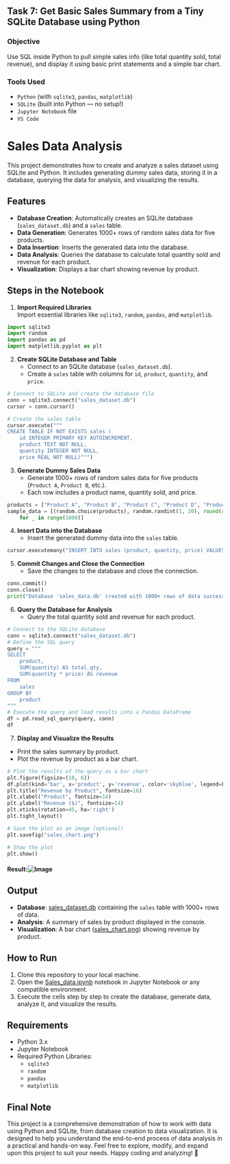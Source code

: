 ## Task 7: Get Basic Sales Summary from a Tiny SQLite Database using Python

### **Objective**
Use SQL inside Python to pull simple sales info (like total quantity sold, total revenue), and
display it using basic print statements and a simple bar chart.
### **Tools Used**
- `Python` (with `sqlite3`, `pandas`, `matplotlib`)
- `SQLite` (built into Python — no setup!)
- `Jupyter Notebook` file
- `VS Code` 

# Sales Data Analysis

This project demonstrates how to create and analyze a sales dataset using SQLite and Python. It includes generating dummy sales data, storing it in a database, querying the data for analysis, and visualizing the results.

## Features

- **Database Creation**: Automatically creates an SQLite database (`sales_dataset.db`) and a `sales` table.
- **Data Generation**: Generates 1000+ rows of random sales data for five products.
- **Data Insertion**: Inserts the generated data into the database.
- **Data Analysis**: Queries the database to calculate total quantity sold and revenue for each product.
- **Visualization**: Displays a bar chart showing revenue by product.

## Steps in the Notebook

1. **Import Required Libraries**  
   Import essential libraries like `sqlite3`, `random`, `pandas`, and `matplotlib`.
```python
import sqlite3
import random
import pandas as pd
import matplotlib.pyplot as plt
```

2. **Create SQLite Database and Table**  
   - Connect to an SQLite database (`sales_dataset.db`).
   - Create a `sales` table with columns for `id`, `product`, `quantity`, and `price`.
```python
# Connect to SQLite and create the database file
conn = sqlite3.connect("sales_dataset.db")
cursor = conn.cursor()

# Create the sales table
cursor.execute("""
CREATE TABLE IF NOT EXISTS sales (
    id INTEGER PRIMARY KEY AUTOINCREMENT,
    product TEXT NOT NULL,
    quantity INTEGER NOT NULL,
    price REAL NOT NULL)""")
```
3. **Generate Dummy Sales Data**  
   - Generate 1000+ rows of random sales data for five products (`Product A`, `Product B`, etc.).
   - Each row includes a product name, quantity sold, and price.
```python
products = ["Product A", "Product B", "Product C", "Product D", "Product E"]
sample_data = [(random.choice(products), random.randint(1, 20), round(random.uniform(5.0, 50.0), 2))
    for _ in range(1000)]
```
4. **Insert Data into the Database**  
   - Insert the generated dummy data into the `sales` table.
```python
cursor.executemany("INSERT INTO sales (product, quantity, price) VALUES (?, ?, ?)", sample_data)
```
5. **Commit Changes and Close the Connection**  
   - Save the changes to the database and close the connection.
```python
conn.commit()
conn.close()
print("Database 'sales_data.db' created with 1000+ rows of data successfully.")

```
6. **Query the Database for Analysis**  
   - Query the total quantity sold and revenue for each product.
```python
# Connect to the SQLite database
conn = sqlite3.connect("sales_dataset.db")
# Define the SQL query
query = """
SELECT 
    product, 
    SUM(quantity) AS total_qty, 
    SUM(quantity * price) AS revenue
FROM 
    sales
GROUP BY 
    product
"""
# Execute the query and load results into a Pandas DataFrame
df = pd.read_sql_query(query, conn)
df
```
7. **Display and Visualize the Results**
- Print the sales summary by product.
- Plot the revenue by product as a bar chart.  
```python
# Plot the results of the query as a bar chart
plt.figure(figsize=(10, 6))
df.plot(kind='bar', x='product', y='revenue', color='skyblue', legend=False)
plt.title("Revenue by Product", fontsize=16)
plt.xlabel("Product", fontsize=14)
plt.ylabel("Revenue ($)", fontsize=14)
plt.xticks(rotation=45, ha='right')
plt.tight_layout()

# Save the plot as an image (optional)
plt.savefig("sales_chart.png")

# Show the plot
plt.show()
```
#### **Result:**![Image](https://github.com/user-attachments/assets/54b5920e-1b42-4e48-a559-ad04a7f50d71)
## Output

- **Database**: [sales_dataset.db](https://github.com/saurabhtikadar/DATA-ANALYST-INTERNS/blob/main/Task%207/sales_dataset.db) containing the `sales` table with 1000+ rows of data.
- **Analysis**: A summary of sales by product displayed in the console.
- **Visualization**: A bar chart ([sales_chart.png](https://github.com/saurabhtikadar/DATA-ANALYST-INTERNS/edit/main/Task%207/Get%20Basic%20Sales%20Summary%20from%20a%20Tiny%20SQLite%20Database%20using%20Python.md#result)) showing revenue by product.

## How to Run

1. Clone this repository to your local machine.
2. Open the [Sales_data.ipynb](https://github.com/saurabhtikadar/DATA-ANALYST-INTERNS/blob/main/Task%207/Sales_data.ipynb) notebook in Jupyter Notebook or any compatible environment.
3. Execute the cells step by step to create the database, generate data, analyze it, and visualize the results.

## Requirements

- Python 3.x
- Jupyter Notebook
- Required Python Libraries:
  - `sqlite3`
  - `random`
  - `pandas`
  - `matplotlib`
## Final Note
This project is a comprehensive demonstration of how to work with data using Python and SQLite, from database creation to data visualization.
It is designed to help you understand the end-to-end process of data analysis in a practical and hands-on way.
Feel free to explore, modify, and expand upon this project to suit your needs. Happy coding and analyzing! 🚀
